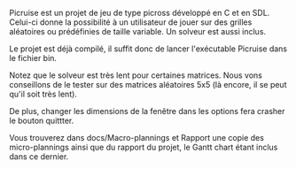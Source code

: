 Picruise est un projet de jeu de type picross développé en C et en SDL. Celui-ci donne la possibilité à un utilisateur de jouer sur des grilles aléatoires ou prédéfinies de taille variable. Un solveur est aussi inclus.

Le projet est déjà compilé, il suffit donc de lancer l'exécutable Picruise dans le fichier bin.

Notez que le solveur est très lent pour certaines matrices. Nous vons conseillons de le tester sur des matrices aléatoires 5x5 (là encore, il se peut qu'il soit très lent).

De plus, changer les dimensions de la fenêtre dans les options fera crasher le bouton quittter.


Vous trouverez dans docs/Macro-plannings et Rapport une copie des micro-plannings ainsi que du rapport du projet, le Gantt chart étant inclus dans ce dernier.
